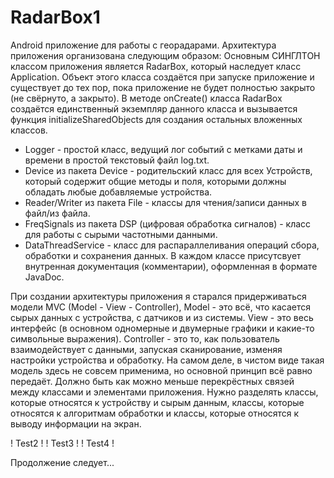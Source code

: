 # RadarBox1
Android приложение для работы с георадарами.
Архитектура приложения организована следующим образом:
Основным СИНГЛТОН классом приложения является RadarBox, который наследует класс Application. 
Объект этого класса создаётся при запуске приложение и существует до тех пор, пока приложение не будет полностью закрыто (не свёрнуто, а закрыто).
В методе onCreate() класса RadarBox создаётся единственный экземпляр данного класса и вызывается функция initializeSharedObjects для создания остальных вложенных классов.
  - Logger - простой класс, ведущий лог событий с метками даты и времени в простой текстовый файл log.txt.
  - Device из пакета Device - родительский класс для всех Устройств, который содержит общие методы и поля, которыми должны обладать любые добавляемые устройства.
  - Reader/Writer из пакета File - классы для чтения/записи данных в файл/из файла.
  - FreqSignals из пакета DSP (цифровая обработка сигналов) - класс для работы с сырыми частотными данными.
  - DataThreadService - класс для распараллеливания операций сбора, обработки и сохранения данных.
В каждом классе присутсвует внутренная документация (комментарии), оформленная в формате JavaDoc.

При создании архитектуры приложения я старался придерживаться модели MVC (Model - View - Controller), 
Model - это всё, что касается сырых данных с устройства, с датчиков и из системы.
View - это весь интерфейс (в основном одномерные и двумерные графики и какие-то символьные выражения).
Controller - это то, как пользователь взаимодействует с данными, запуская сканирование, изменяя настройки устройства и обработку.
На самом деле, в чистом виде такая модель здесь не совсем применима, но основной принцип всё равно передаёт. Должно быть как можно меньше перекрёстных
связей между классами и элементами приложения. Нужно разделять классы, которые относятся к устройству и сырым данным, 
классы, которые относятся к алгоритмам обработки и классы, которые относятся к выводу информации на экран.

! Test2 !
! Test3 !
! Test4 !

Продолжение следует...

